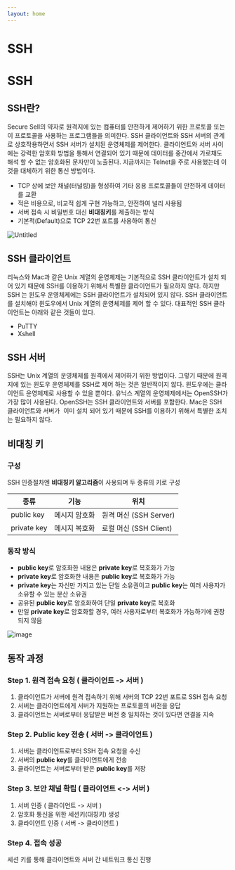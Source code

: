 ```yaml
---
layout: home
---
```


# SSH

# SSH

## SSH란?

Secure Sell의 약자로 원격지에 있는 컴퓨터를 안전하게 제어하기 위한 프로토콜 또는 이 프로토콜을 사용하는 프로그램들을 의미한다. SSH 클라이언트와 SSH 서버의 관계로 상호작용하면서 SSH 서버가 설치된 운영체제를 제어한다. 클라이언트와 서버 사이에는 강력한 암호화 방법을 통해서 연결되어 있기 때문에 데이터를 중간에서 가로채도 해석 할 수 없는 암호화된 문자만이 노출된다. 지금까지는 Telnet을 주로 사용했는데 이것을 대체하기 위한 통신 방법이다.

- TCP 상에 보안 채널(터널링)을 형성하여 기타 응용 프로토콜들이 안전하게 데이터를 교환
- 적은 비용으로, 비교적 쉽게 구현 가능하고, 안전하여 널리 사용됨
- 서버 접속 시 비밀번호 대신 **비대칭키**를 제출하는 방식
- 기본적(Default)으로 TCP 22번 포트를 사용하여 통신

![Untitled](https://s3-us-west-2.amazonaws.com/secure.notion-static.com/3c6dceba-6690-4f87-b35b-cdd80334460a/Untitled.png)

### 

## **SSH 클라이언트**

리눅스와 Mac과 같은 Unix 계열의 운영체제는 기본적으로 SSH 클라이언트가 설치 되어 있기 때문에 SSH를 이용하기 위해서 특별한 클라이언트가 필요하지 않다. 하지만 SSH 는 윈도우 운영체제에는 SSH 클라이언트가 설치되어 있지 않다. SSH 클라이언트를 설치해야 윈도우에서 Unix 계열의 운영체제를 제어 할 수 있다. 대표적인 SSH 클라이언트는 아래와 같은 것들이 있다.

- PuTTY
- Xshell

## **SSH 서버**

SSH는 Unix 계열의 운영체제를 원격에서 제어하기 위한 방법이다. 그렇기 때문에 원격지에 있는 윈도우 운영체제를 SSH로 제어 하는 것은 일반적이지 않다. 윈도우에는 클라이언트 운영체제로 사용할 수 있을 뿐이다. 유닉스 계열의 운영체제에서는 OpenSSH가 가장 많이 사용된다. OpenSSH는 SSH 클라이언트와 서버를 포함한다. Mac은 SSH 클라이언트와 서버가  이미 설치 되어 있기 때문에 SSH를 이용하기 위해서 특별한 조치는 필요하지 않다.

## 비대칭 키

### 구성

SSH 인증절차엔 **비대칭키 알고리즘**이 사용되며 두 종류의 키로 구성

| 종류 | 기능 | 위치 |
| --- | --- | --- |
| public key | 메시지 암호화 | 원격 머신 (SSH Server) |
| private key | 메시지 복호화 | 로컬 머신 (SSH Client) |

### 동작 방식

- **public key**로 암호화한 내용은 **private key**로 복호화가 가능
- **private key**로 암호화한 내용은 **public key**로 복호화가 가능
- **private key**는 자신만 가지고 있는 단일 소유권이고 **public key**는 여러 사용자가 소유할 수 있는 분산 소유권
- 공유된 **public key**로 암호화하여 단일 **private key**로 복호화
- 만일 **private key**로 암호화할 경우, 여러 사용자로부터 복호화가 가능하기에 권장되지 않음

![image](https://user-images.githubusercontent.com/127702320/234424920-07c40a07-9c90-4ecc-93f4-fc6f493f81cb.png)

## 동작 과정

### Step 1. 원격 접속 요청 ( 클라이언트 -> 서버 )

1. 클라이언트가 서버에 원격 접속하기 위해 서버의 TCP 22번 포트로 SSH 접속 요청
2. 서버는 클라이언트에게 서버가 지원하는 프로토콜의 버전을 응답
3. 클라이언트는 서버로부터 응답받은 버전 중 일치하는 것이 있다면 연결을 지속

### Step 2. Public key 전송 ( 서버 -> 클라이언트 )

1. 서버는 클라이언트로부터 SSH 접속 요청을 수신
2. 서버의 **public key**를 클라이언트에게 전송
3. 클라이언트는 서버로부터 받은 **public key**를 저장

### Step 3. 보안 채널 확립 ( 클라이언트 <-> 서버 )

1. 서버 인증 ( 클라이언트 -> 서버 )
2. 암호화 통신을 위한 세션키(대칭키) 생성
3. 클라이언트 인증 ( 서버 -> 클라이언트 )

### Step 4. 접속 성공

세션 키를 통해 클라이언트와 서버 간 네트워크 통신 진행
